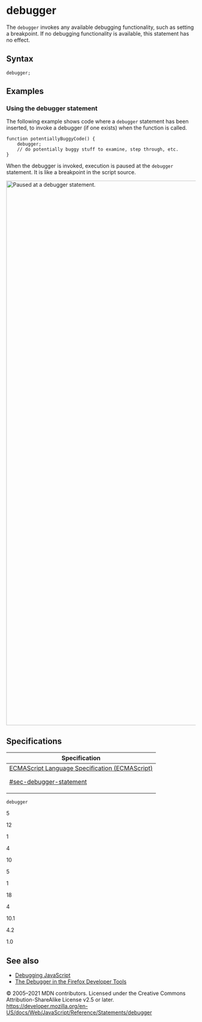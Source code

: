 # debugger

The `debugger` invokes any available debugging functionality, such as setting a breakpoint. If no debugging functionality is available, this statement has no effect.

## Syntax

    debugger;

## Examples

### Using the debugger statement

The following example shows code where a `debugger` statement has been inserted, to invoke a debugger (if one exists) when the function is called.

    function potentiallyBuggyCode() {
        debugger;
        // do potentially buggy stuff to examine, step through, etc.
    }

When the debugger is invoked, execution is paused at the `debugger` statement. It is like a breakpoint in the script source.

[<img src="https://developer.mozilla.org/en-US/docs/Web/JavaScript/Reference/Statements/debugger/screen_shot_2014-02-07_at_9.14.35_am.png" alt="Paused at a debugger statement." width="2730" height="1446" />](https://mdn.mozillademos.org/files/6963/Screen%20Shot%202014-02-07%20at%209.14.35%20AM.png)

## Specifications

<table>
<thead>
<tr class="header">
<th>Specification</th>
</tr>
</thead>
<tbody>
<tr class="odd">
<td>
<a href="https://tc39.es/ecma262/#sec-debugger-statement">ECMAScript Language Specification (ECMAScript)
<br/>

<span class="small">#sec-debugger-statement</span>
</a>
</td>
</tr>
</tbody>
</table>

`debugger`

5

12

1

4

10

5

1

18

4

10.1

4.2

1.0

## See also

-   [Debugging JavaScript](https://developer.mozilla.org/en-US/docs/Mozilla/Debugging/Debugging_JavaScript)
-   [The Debugger in the Firefox Developer Tools](https://developer.mozilla.org/en-US/docs/Tools/Debugger)

© 2005–2021 MDN contributors.
Licensed under the Creative Commons Attribution-ShareAlike License v2.5 or later.
<a href="https://developer.mozilla.org/en-US/docs/Web/JavaScript/Reference/Statements/debugger" class="_attribution-link">https://developer.mozilla.org/en-US/docs/Web/JavaScript/Reference/Statements/debugger</a>

